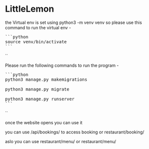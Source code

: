 # LittleLemon

the Virtual env is set using python3 -m venv venv
so please use this command to run the virtual env - 

<pre>
```python
source venv/bin/activate
```
</pre>``

Please run the following commands to run the program - 
<pre>
```python
python3 manage.py makemigrations

python3 manage.py migrate
   
python3 manage.py runserver 
```
</pre>``

once the website opens you can use it

you can use /api/bookings/ to access booking or restaurant/booking/

aslo you can use  restaurant/menu/ or restaurant/menu/<Item no> 